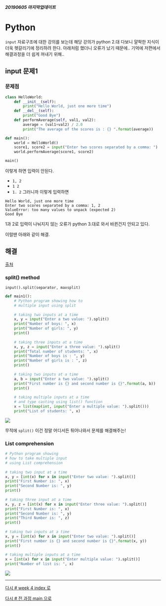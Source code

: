 <!-- ***4주차 1일짜 20190603 수업*** -->

***20190605 마지막업데이트***

# Python

<!-- >**별딱지! 요약 오늘 중요한거 정리**
>> -->

`input` 자료구조에 대한 강의를 보는데 해당 강의가 python 2.대 다보니 얄팍한 지식이 더욱 헷갈리기에 정리하려 한다. 아래처럼 했더니 오류가 났기 때문에.. 기억에 저편에서 해결과정을 더 쉽게 꺼내기 위해..

## input 문제1


### 문제점 

```python
class HelloWorld:
    def __init__(self):
        print("Hello World, just one more time")
    def __del__(self):
        print("Good Bye")
    def performAverage(self, val1, val2):
        average = (val1+val2) / 2.0
        print("The average of the scores is : {} ".format(average))

def main():
    world = HelloWorld()
    score1, score2 = input("Enter two scores separated by a comma: ")
    world.performAverage(score1, score2)

main()    
```

이렇게 하면 입력이 안된다. 
* `1, 2`
* `1 2`
* `1. 2`
그러니까 이렇게 입력하면 

```
Hello World, just one more time
Enter two scores separated by a comma: 1, 2
ValueError: too many values to unpack (expected 2)
Good Bye
```
1과 2로 입력이 나눠지지 않는 오류가 python 3.대로 와서 바뀐건지 안되고 있다.

이럴땐 아래와 같이 해결.


## 해결

[출처](https://www.geeksforgeeks.org/taking-multiple-inputs-from-user-in-python/)

### split() method

`input().split(separator, maxsplit)`

```python
def main1():
    # Python program showing how to 
    # multiple input using split 
    
    # taking two inputs at a time 
    x, y = input("Enter a two value: ").split() 
    print("Number of boys: ", x) 
    print("Number of girls: ", y) 
    print() 
    
    # taking three inputs at a time 
    x, y, z = input("Enter a three value: ").split() 
    print("Total number of students: ", x) 
    print("Number of boys is : ", y) 
    print("Number of girls is : ", z) 
    print() 
    
    # taking two inputs at a time 
    a, b = input("Enter a two value: ").split() 
    print("First number is {} and second number is {}".format(a, b)) 
    print() 
    
    # taking multiple inputs at a time  
    # and type casting using list() function 
    x = list(map(int, input("Enter a multiple value: ").split())) 
    print("List of students: ", x) 
```
![](https://cdncontribute.geeksforgeeks.org/wp-content/uploads/Capture8-1.png)

무적에 `split()` 이건 정말 어디서든 튀어나와서 문제를 해결해주는!



### List comprehension

```python
# Python program showing 
# how to take multiple input 
# using List comprehension 
  
# taking two input at a time 
x, y = [int(x) for x in input("Enter two value: ").split()] 
print("First Number is: ", x) 
print("Second Number is: ", y) 
print() 
  
# taking three input at a time 
x, y, z = [int(x) for x in input("Enter three value: ").split()] 
print("First Number is: ", x) 
print("Second Number is: ", y) 
print("Third Number is: ", z) 
print() 
  
# taking two inputs at a time 
x, y = [int(x) for x in input("Enter two value: ").split()] 
print("First number is {} and second number is {}".format(x, y)) 
print() 
  
# taking multiple inputs at a time  
x = [int(x) for x in input("Enter multiple value: ").split()] 
print("Number of list is: ", x)  
```

![](https://cdncontribute.geeksforgeeks.org/wp-content/uploads/Capture9-1.png)









---

[다시 # week 4 index 로](../w04.md)

[다시 # 전 과정 main 으로](../../README.md)
